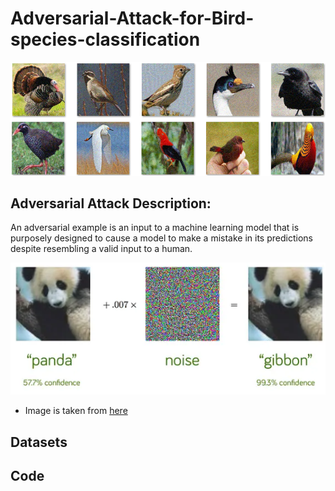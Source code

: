 # Adversarial-Attack-for-Bird-species-classification
![](./readme_img/testset.png)

## Adversarial Attack Description:
An adversarial example is an input to a machine learning model that is purposely designed to cause a model to make a mistake in its predictions despite resembling a valid input to a human.

![](./readme_img/adversarial.png)

* Image is taken from [here](https://towardsdatascience.com/breaking-neural-networks-with-adversarial-attacks-f4290a9a45aa)

## Datasets


## Code
